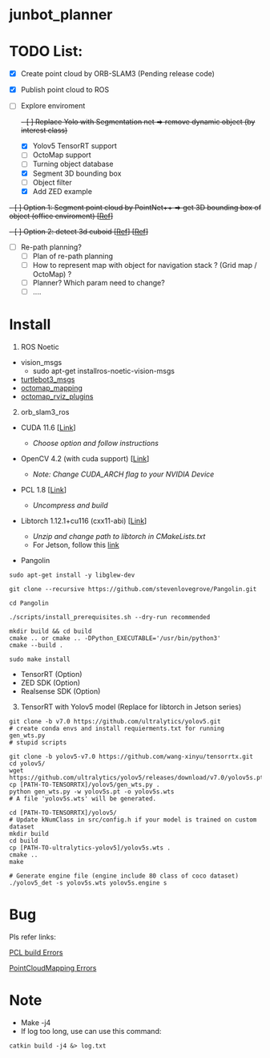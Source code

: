 # junbot_planner

# TODO List:

- [x] Create point cloud by ORB-SLAM3 (Pending release code)
- [x] Publish point cloud to ROS
- [ ] Explore enviroment
   
   ~~- [ ] Replace Yolo with Segmentation net => remove dynamic object (by interest class)~~
   
   - [x] Yolov5 TensorRT support
   - [ ] OctoMap support 
   - [ ] Turning object database
   	- [x] Segment 3D bounding box
   	- [ ] Object filter
   - [x] Add ZED example
 
 ~~- [ ] Option 1: Segment point cloud by PointNet++ => get 3D bounding box of object (office enviroment) [[Ref](https://github.com/sc19aas/3D-object-detection)]~~
 
  ~~- [ ] Option 2: detect 3d cuboid [[Ref](https://github.com/aibo-kit/new_3dbbox_generation_method.git)] [[Ref](https://wym.netlify.app/2019-02-22-cubeslam/)]~~
  

- [ ] Re-path planning?
  - [ ] Plan of re-path planning
  - [ ] How to represent map with object for navigation stack ? (Grid map / OctoMap) ?
  - [ ] Planner? Which param need to change?
  - [ ] ....

# Install 

1. ROS Noetic

- vision_msgs 
  - sudo apt-get installros-noetic-vision-msgs
- [turtlebot3_msgs](https://github.com/ROBOTIS-GIT/turtlebot3_msgs)
- [octomap_mapping](https://github.com/OctoMap/octomap_mapping)
- [octomap_rviz_plugins](https://github.com/OctoMap/octomap_rviz_plugins)

2. orb_slam3_ros

- CUDA 11.6 [[Link](https://developer.nvidia.com/cuda-11-6-0-download-archive)]
  - <i> Choose option and follow instructions </i>

- OpenCV 4.2 (with cuda support) [[Link](https://github.com/lacie-life/codecpp/blob/main/opencv_cuda.sh)]
  - <i>Note: Change CUDA_ARCH flag to your NVIDIA Device </i>

- PCL 1.8 [[Link](https://github.com/PointCloudLibrary/pcl/archive/refs/tags/pcl-1.8.0.zip)]
  - <i> Uncompress and build </i>

- Libtorch 1.12.1+cu116 (cxx11-abi) [[Link](https://download.pytorch.org/libtorch/cu116/libtorch-cxx11-abi-shared-with-deps-1.12.1%2Bcu116.zip)]
  - <i> Unzip and change path to libtorch in  CMakeLists.txt</i>
  - For Jetson, follow this [link](https://github.com/pytorch/pytorch/blob/master/docs/libtorch.rst#building-libtorch-using-cmake) 

- Pangolin

```
sudo apt-get install -y libglew-dev

git clone --recursive https://github.com/stevenlovegrove/Pangolin.git

cd Pangolin 

./scripts/install_prerequisites.sh --dry-run recommended

mkdir build && cd build
cmake .. or cmake .. -DPython_EXECUTABLE='/usr/bin/python3'
cmake --build .

sudo make install
```

- TensorRT (Option)
- ZED SDK (Option)
- Realsense SDK (Option)

3. TensorRT with Yolov5 model (Replace for libtorch in Jetson series)

```
git clone -b v7.0 https://github.com/ultralytics/yolov5.git
# create conda envs and install requierments.txt for running gen_wts.py
# stupid scripts

git clone -b yolov5-v7.0 https://github.com/wang-xinyu/tensorrtx.git
cd yolov5/
wget https://github.com/ultralytics/yolov5/releases/download/v7.0/yolov5s.pt
cp [PATH-TO-TENSORRTX]/yolov5/gen_wts.py .
python gen_wts.py -w yolov5s.pt -o yolov5s.wts
# A file 'yolov5s.wts' will be generated.

cd [PATH-TO-TENSORRTX]/yolov5/
# Update kNumClass in src/config.h if your model is trained on custom dataset
mkdir build
cd build
cp [PATH-TO-ultralytics-yolov5]/yolov5s.wts . 
cmake ..
make

# Generate engine file (engine include 80 class of coco dataset)
./yolov5_det -s yolov5s.wts yolov5s.engine s
```

# Bug 

Pls refer links:

[PCL build Errors](https://blog.csdn.net/weixin_51925771/article/details/118405623)
 
[PointCloudMapping Errors](https://blog.csdn.net/hai_fellow_Z/article/details/123681382)

# Note

- Make -j4
- If log too long, use can use this command:

```
catkin build -j4 &> log.txt
```


 
 
 
